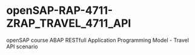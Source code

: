 # openSAP-RAP-4711-ZRAP_TRAVEL_4711_API
openSAP course ABAP RESTfull Application Programming Model - Travel API scenario
